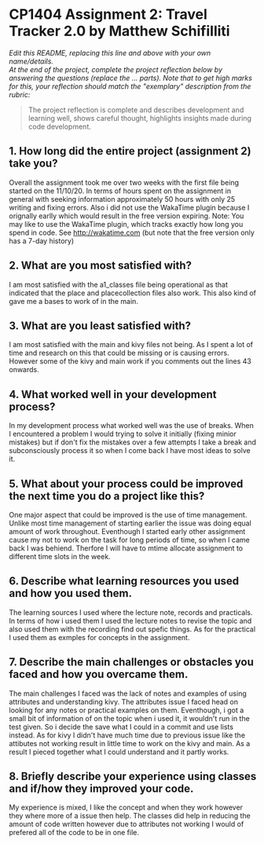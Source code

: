# CP1404 Assignment 2: Travel Tracker 2.0 by Matthew Schifilliti

_Edit this README, replacing this line and above with your own name/details._  
_At the end of the project, complete the project reflection below by answering the questions (replace the ... parts)._
_Note that to get high marks for this, your reflection should match the "exemplary" description from the rubric:_

> The project reflection is complete and describes development and learning well, shows careful thought, highlights insights made during code development.


## 1. How long did the entire project (assignment 2) take you?

Overall the assignment took me over two weeks with the first file being started on the 11/10/20. In terms of hours spent
 on the assignment in general with seeking information approximately 50 hours with only 25 writing and fixing errors. 
 Also i did not use the WakaTime plugin because I orignally earlly which would result in the free version expiring.
Note: You may like to use the WakaTime plugin, which tracks exactly how long you spend in code. See http://wakatime.com
 (but note that the free version only has a 7-day history)

## 2. What are you most satisfied with?

I am most satisfied with the a1_classes file being operational as that indicated that the place and placecollection 
files also work. This also kind of gave me a bases to work of in the main.

## 3. What are you least satisfied with?

I am most satisfied with the main and kivy files not being. As I spent a lot of time and research on this that could be
 missing or is causing errors. However some of the kivy and main work if you comments out the lines 43 onwards.

## 4. What worked well in your development process?

In my development process what worked well was the use of breaks. When I encountered a problem I would trying to solve
 it initially (fixing minior mistakes) but if don't fix the mistakes over a few attempts I take a break and
 subconsciously process it so when I come back I have most ideas to solve it.

## 5. What about your process could be improved the next time you do a project like this?

One major aspect that could be improved is the use of time management. Unlike most time management of starting earlier
 the issue was doing equal amount of work throughout. Eventhough I started early other assignment cause my not to work
  on the task for long periods of time, so when I came back I was behiend. Therfore I will have to mtime allocate
   assignment to different time slots in the week.

## 6. Describe what learning resources you used and how you used them.

The learning sources I used where the lecture note, records and practicals. In terms of how i used them I used the
 lecture notes to revise the topic and also used them with the recording find out spefic things. As for the practical
  I used them as exmples for concepts in the assignment.

## 7. Describe the main challenges or obstacles you faced and how you overcame them.

The main challenges I faced was the lack of notes and examples of using attributes and understanding kivy. The 
attributes issue I faced head on looking for any notes or practical examples on them. Eventhough, i got a small bit of 
information of on the topic when i used it, it wouldn't run in the test given. So i decide the save what I could in a
 commit and use lists instead. As for kivy I didn't have much time due to previous issue like the attibutes not working
  result in little time to work on the kivy and main. As a result I pieced together what I could understand and it 
  partly works.
 

## 8. Briefly describe your experience using classes and if/how they improved your code.

My experience is mixed, I like the concept and when they work however they where more of a issue then help. The classes
 did help in reducing the amount of code written however due to attributes not working I would of prefered all of the 
 code to be in one file.
